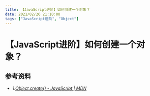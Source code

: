 ```yaml
---
title: 【JavaScript进阶】如何创建一个对象？
date: 2021/02/26 21:10:00
tags: ["JavaScript进阶", "Object"]
---
```


# 【JavaScript进阶】如何创建一个对象？

<ClientOnly>
  <display-bar :displayData="$frontmatter"></display-bar>
</ClientOnly>



## 参考资料

* *1.[Object.create() - JavaScript | MDN](https://developer.mozilla.org/zh-CN/docs/Web/JavaScript/Reference/Global_Objects/Object/create)*

